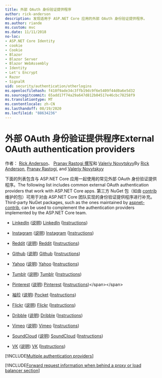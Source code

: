 ```yaml
---
title: 外部 OAuth 身份验证提供程序
author: rick-anderson
description: 发现适用于 ASP.NET Core 应用的外部 OAuth 身份验证提供程序。
ms.author: riande
ms.custom: mvc
ms.date: 11/11/2018
no-loc:
- ASP.NET Core Identity
- cookie
- Cookie
- Blazor
- Blazor Server
- Blazor WebAssembly
- Identity
- Let's Encrypt
- Razor
- SignalR
uid: security/authentication/otherlogins
ms.openlocfilehash: f410f9ade34c3ffb19dc9f6e5409f44d0a6e5d32
ms.sourcegitcommit: 65add17f74a29a647d812b04517e46cbc78258f9
ms.translationtype: MT
ms.contentlocale: zh-CN
ms.lasthandoff: 08/19/2020
ms.locfileid: "88634236"
---
```

# <a name="external-oauth-authentication-providers"></a><span data-ttu-id="ad582-103">外部 OAuth 身份验证提供程序</span><span class="sxs-lookup"><span data-stu-id="ad582-103">External OAuth authentication providers</span></span>

<span data-ttu-id="ad582-104">作者： [Rick Anderson](https://twitter.com/RickAndMSFT)、 [Pranav Rastogi 撰写](https://github.com/rustd)和 [Valeriy Novytskyy](https://github.com/01binary)</span><span class="sxs-lookup"><span data-stu-id="ad582-104">By [Rick Anderson](https://twitter.com/RickAndMSFT), [Pranav Rastogi](https://github.com/rustd), and [Valeriy Novytskyy](https://github.com/01binary)</span></span>

<span data-ttu-id="ad582-105">下面的列表包含与 ASP.NET Core 应用一起使用的常见外部 OAuth 身份验证提供程序。</span><span class="sxs-lookup"><span data-stu-id="ad582-105">The following list includes common external OAuth authentication providers that work with ASP.NET Core apps.</span></span> <span data-ttu-id="ad582-106">第三方 NuGet 包（如由 [contrib](https://www.nuget.org/packages?q=owners%3Aaspnet-contrib+title%3AOAuth)维护的包）可用于对由 ASP.NET Core 团队实现的身份验证提供程序进行补充。</span><span class="sxs-lookup"><span data-stu-id="ad582-106">Third-party NuGet packages, such as the ones maintained by [aspnet-contrib](https://www.nuget.org/packages?q=owners%3Aaspnet-contrib+title%3AOAuth), can be used to complement the authentication providers implemented by the ASP.NET Core team.</span></span>

* <span data-ttu-id="ad582-107">[LinkedIn](https://www.linkedin.com/developer/apps) ([说明](https://developer.linkedin.com/docs/oauth2)) </span><span class="sxs-lookup"><span data-stu-id="ad582-107">[LinkedIn](https://www.linkedin.com/developer/apps) ([Instructions](https://developer.linkedin.com/docs/oauth2))</span></span>

* <span data-ttu-id="ad582-108">[Instagram](https://www.instagram.com/developer/register/) ([说明](https://www.instagram.com/developer/authentication/)) </span><span class="sxs-lookup"><span data-stu-id="ad582-108">[Instagram](https://www.instagram.com/developer/register/) ([Instructions](https://www.instagram.com/developer/authentication/))</span></span>

* <span data-ttu-id="ad582-109">[Reddit](https://www.reddit.com/login?dest=https%3A%2F%2Fwww.reddit.com%2Fprefs%2Fapps) ([说明](https://github.com/reddit/reddit/wiki/OAuth2-Quick-Start-Example)) </span><span class="sxs-lookup"><span data-stu-id="ad582-109">[Reddit](https://www.reddit.com/login?dest=https%3A%2F%2Fwww.reddit.com%2Fprefs%2Fapps) ([Instructions](https://github.com/reddit/reddit/wiki/OAuth2-Quick-Start-Example))</span></span>

* <span data-ttu-id="ad582-110">[Github](https://github.com/login?return_to=https%3A%2F%2Fgithub.com%2Fsettings%2Fapplications%2Fnew) ([说明](https://developer.github.com/v3/oauth/)) </span><span class="sxs-lookup"><span data-stu-id="ad582-110">[Github](https://github.com/login?return_to=https%3A%2F%2Fgithub.com%2Fsettings%2Fapplications%2Fnew) ([Instructions](https://developer.github.com/v3/oauth/))</span></span>

* <span data-ttu-id="ad582-111">[Yahoo](https://login.yahoo.com/config/login?src=devnet&.done=http%3A%2F%2Fdeveloper.yahoo.com%2Fapps%2Fcreate%2F) ([说明](https://developer.yahoo.com/bbauth/user.html)) </span><span class="sxs-lookup"><span data-stu-id="ad582-111">[Yahoo](https://login.yahoo.com/config/login?src=devnet&.done=http%3A%2F%2Fdeveloper.yahoo.com%2Fapps%2Fcreate%2F) ([Instructions](https://developer.yahoo.com/bbauth/user.html))</span></span>

* <span data-ttu-id="ad582-112">[Tumblr](https://www.tumblr.com/oauth/apps) ([说明](https://www.tumblr.com/docs/api/v2#auth)) </span><span class="sxs-lookup"><span data-stu-id="ad582-112">[Tumblr](https://www.tumblr.com/oauth/apps) ([Instructions](https://www.tumblr.com/docs/api/v2#auth))</span></span>

* <span data-ttu-id="ad582-113">[Pinterest](https://www.pinterest.com/login/?next=http%3A%2F%2Fdevsite%2Fapps%2F) ([说明](https://developers.pinterest.com/docs/api/overview/?)) </span><span class="sxs-lookup"><span data-stu-id="ad582-113">[Pinterest](https://www.pinterest.com/login/?next=http%3A%2F%2Fdevsite%2Fapps%2F) ([Instructions](https://developers.pinterest.com/docs/api/overview/?))</span></span>

* <span data-ttu-id="ad582-114">[袖珍](https://getpocket.com/developer/apps/new) ([说明](https://getpocket.com/developer/docs/authentication)) </span><span class="sxs-lookup"><span data-stu-id="ad582-114">[Pocket](https://getpocket.com/developer/apps/new) ([Instructions](https://getpocket.com/developer/docs/authentication))</span></span>

* <span data-ttu-id="ad582-115">[Flickr](https://www.flickr.com/services/apps/create) ([说明](https://www.flickr.com/services/api/auth.oauth.html)) </span><span class="sxs-lookup"><span data-stu-id="ad582-115">[Flickr](https://www.flickr.com/services/apps/create) ([Instructions](https://www.flickr.com/services/api/auth.oauth.html))</span></span>

* <span data-ttu-id="ad582-116">[Dribble](https://dribbble.com/signup) ([说明](https://developer.dribbble.com/v1/oauth/)) </span><span class="sxs-lookup"><span data-stu-id="ad582-116">[Dribble](https://dribbble.com/signup) ([Instructions](https://developer.dribbble.com/v1/oauth/))</span></span>

* <span data-ttu-id="ad582-117">[Vimeo](https://vimeo.com/join) ([说明](https://developer.vimeo.com/api/authentication)) </span><span class="sxs-lookup"><span data-stu-id="ad582-117">[Vimeo](https://vimeo.com/join) ([Instructions](https://developer.vimeo.com/api/authentication))</span></span>

* <span data-ttu-id="ad582-118">[SoundCloud](https://soundcloud.com/you/apps/new) ([说明](https://developers.soundcloud.com/blog/we-love-oauth-2)) </span><span class="sxs-lookup"><span data-stu-id="ad582-118">[SoundCloud](https://soundcloud.com/you/apps/new) ([Instructions](https://developers.soundcloud.com/blog/we-love-oauth-2))</span></span>

* <span data-ttu-id="ad582-119">[VK](https://vk.com/apps?act=manage) ([说明](https://vk.com/pages?oid=-17680044&p=Authorizing_Sites)) </span><span class="sxs-lookup"><span data-stu-id="ad582-119">[VK](https://vk.com/apps?act=manage) ([Instructions](https://vk.com/pages?oid=-17680044&p=Authorizing_Sites))</span></span>

[!INCLUDE[Multiple authentication providers](includes/chain-auth-providers.md)]

[!INCLUDE[Forward request information when behind a proxy or load balancer section](includes/forwarded-headers-middleware.md)]
